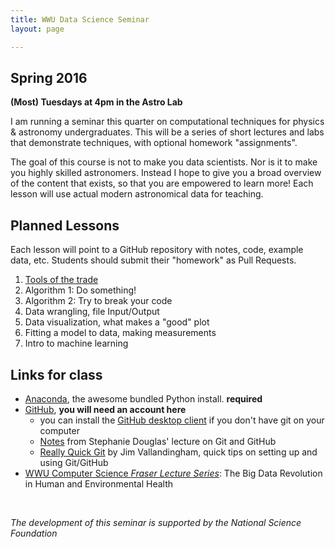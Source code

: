 ```yaml
---
title: WWU Data Science Seminar
layout: page

---
```

## Spring 2016

**(Most) Tuesdays at 4pm in the Astro Lab**

I am running a seminar this quarter on computational techniques for physics & astronomy undergraduates. This will be a series of short lectures and labs that demonstrate techniques, with optional homework "assignments".

The goal of this course is not to make you data scientists. Nor is it to make you highly skilled astronomers. Instead I hope to give you a broad overview of the content that exists, so that you are empowered to learn more! Each lesson will use actual modern astronomical data for teaching.


## Planned Lessons

Each lesson will point to a GitHub repository with notes, code, example data, etc. Students should submit their "homework" as Pull Requests.

1. [Tools of the trade](https://github.com/jradavenport/WWU-seminar-2016/tree/master/lab1)
2. Algorithm 1: Do something!
3. Algorithm 2: Try to break your code
4. Data wrangling, file Input/Output
5. Data visualization, what makes a "good" plot
6. Fitting a model to data, making measurements
7. Intro to machine learning


## Links for class

- [Anaconda](https://www.continuum.io/downloads), the awesome bundled Python install. **required**
- [GitHub](http://github.com), **you will need an account here**
	- you can install the [GitHub desktop client](https://desktop.github.com) if you don't have git on your computer
	- [Notes](https://speakerdeck.com/stephtdouglas/teaching-git-and-github) from Stephanie Douglas' lecture on Git and GitHub
	- [Really Quick Git](http://vallandingham.me/Quick_Git.html) by Jim Vallandingham, quick tips on setting up and using Git/GitHub
- [WWU Computer Science *Fraser Lecture Series*](https://wp.wwu.edu/fls/): The Big Data Revolution in Human and Environmental Health

<br/>


*The development of this seminar is supported by the National Science Foundation*